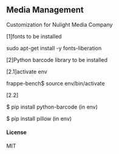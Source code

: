 ## Media Management

Customization for Nulight Media Company

[1]fonts to be installed

sudo apt-get install -y fonts-liberation

[2]Python barcode library to be installed

[2.1]activate env

frappe-bench$ source env/bin/activate

[2.2]

$ pip install python-barcode (in env)

$ pip install pillow (in env)

#### License

MIT
